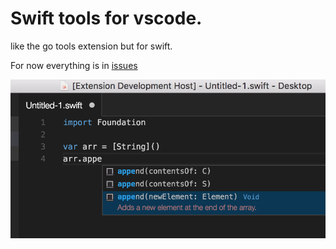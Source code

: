 # Swift tools for vscode.

like the go tools extension but for swift. 

For now everything is in [issues](https://github.com/aaroncrespo/swift-vscode/issues)

![completion](https://github.com/aaroncrespo/swift-vscode/blob/master/images/oldCompletion.png)
